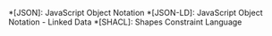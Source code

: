 *[JSON]: JavaScript Object Notation
*[JSON-LD]: JavaScript Object Notation - Linked Data
*[SHACL]: Shapes Constraint Language
